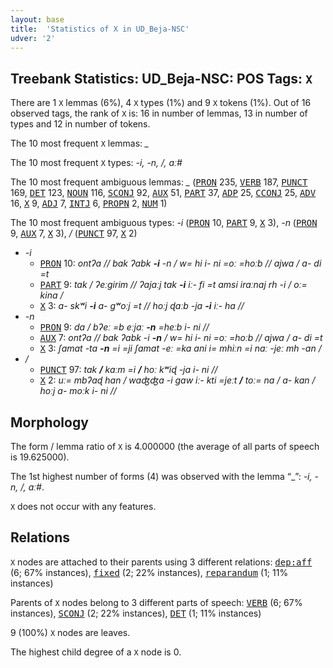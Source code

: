 ```yaml
---
layout: base
title:  'Statistics of X in UD_Beja-NSC'
udver: '2'
---
```


## Treebank Statistics: UD_Beja-NSC: POS Tags: `X`

There are 1 `X` lemmas (6%), 4 `X` types (1%) and 9 `X` tokens (1%).
Out of 16 observed tags, the rank of `X` is: 16 in number of lemmas, 13 in number of types and 12 in number of tokens.

The 10 most frequent `X` lemmas: <em>_</em>

The 10 most frequent `X` types:  <em>-i, -n, /, aː#</em>

The 10 most frequent ambiguous lemmas: <em>_</em> (<tt><a href="bej_nsc-pos-PRON.html">PRON</a></tt> 235, <tt><a href="bej_nsc-pos-VERB.html">VERB</a></tt> 187, <tt><a href="bej_nsc-pos-PUNCT.html">PUNCT</a></tt> 169, <tt><a href="bej_nsc-pos-DET.html">DET</a></tt> 123, <tt><a href="bej_nsc-pos-NOUN.html">NOUN</a></tt> 116, <tt><a href="bej_nsc-pos-SCONJ.html">SCONJ</a></tt> 92, <tt><a href="bej_nsc-pos-AUX.html">AUX</a></tt> 51, <tt><a href="bej_nsc-pos-PART.html">PART</a></tt> 37, <tt><a href="bej_nsc-pos-ADP.html">ADP</a></tt> 25, <tt><a href="bej_nsc-pos-CCONJ.html">CCONJ</a></tt> 25, <tt><a href="bej_nsc-pos-ADV.html">ADV</a></tt> 16, <tt><a href="bej_nsc-pos-X.html">X</a></tt> 9, <tt><a href="bej_nsc-pos-ADJ.html">ADJ</a></tt> 7, <tt><a href="bej_nsc-pos-INTJ.html">INTJ</a></tt> 6, <tt><a href="bej_nsc-pos-PROPN.html">PROPN</a></tt> 2, <tt><a href="bej_nsc-pos-NUM.html">NUM</a></tt> 1)

The 10 most frequent ambiguous types:  <em>-i</em> (<tt><a href="bej_nsc-pos-PRON.html">PRON</a></tt> 10, <tt><a href="bej_nsc-pos-PART.html">PART</a></tt> 9, <tt><a href="bej_nsc-pos-X.html">X</a></tt> 3), <em>-n</em> (<tt><a href="bej_nsc-pos-PRON.html">PRON</a></tt> 9, <tt><a href="bej_nsc-pos-AUX.html">AUX</a></tt> 7, <tt><a href="bej_nsc-pos-X.html">X</a></tt> 3), <em>/</em> (<tt><a href="bej_nsc-pos-PUNCT.html">PUNCT</a></tt> 97, <tt><a href="bej_nsc-pos-X.html">X</a></tt> 2)


* <em>-i</em>
  * <tt><a href="bej_nsc-pos-PRON.html">PRON</a></tt> 10: <em>ontʔa // bak ʔabk <b>-i</b> -n / w= hi i- ni =oː =hoːb // ajwa / a- di =t</em>
  * <tt><a href="bej_nsc-pos-PART.html">PART</a></tt> 9: <em>tak / ʔeːgirim // ʔajaːj tak <b>-i</b> iː- fi =t amsi iraːnaj rh -i / oː= kina /</em>
  * <tt><a href="bej_nsc-pos-X.html">X</a></tt> 3: <em>a- skʷi <b>-i</b> a- gʷoːj =t // hoːj ɖaːb -ja <b>-i</b> iː- ha //</em>
* <em>-n</em>
  * <tt><a href="bej_nsc-pos-PRON.html">PRON</a></tt> 9: <em>da / bʔeː =b eːjaː <b>-n</b> =heːb i- ni //</em>
  * <tt><a href="bej_nsc-pos-AUX.html">AUX</a></tt> 7: <em>ontʔa // bak ʔabk -i <b>-n</b> / w= hi i- ni =oː =hoːb // ajwa / a- di =t</em>
  * <tt><a href="bej_nsc-pos-X.html">X</a></tt> 3: <em>ʃamat -ta <b>-n</b> =i =ji ʃamat -eː =ka ani i= mhiːn =i naː -jeː mh -an /</em>
* <em>/</em>
  * <tt><a href="bej_nsc-pos-PUNCT.html">PUNCT</a></tt> 97: <em>tak <b>/</b> kaːm =i <b>/</b> hoː kʷiɖ -ja i- ni //</em>
  * <tt><a href="bej_nsc-pos-X.html">X</a></tt> 2: <em>uː= mbʔaɖ han / waʤʤa -i gaw iː- kti =jeːt <b>/</b> toː= na / a- kan / hoːj a- moːk i- ni //</em>

## Morphology

The form / lemma ratio of `X` is 4.000000 (the average of all parts of speech is 19.625000).

The 1st highest number of forms (4) was observed with the lemma “_”: <em>-i, -n, /, aː#</em>.

`X` does not occur with any features.


## Relations

`X` nodes are attached to their parents using 3 different relations: <tt><a href="bej_nsc-dep-dep-aff.html">dep:aff</a></tt> (6; 67% instances), <tt><a href="bej_nsc-dep-fixed.html">fixed</a></tt> (2; 22% instances), <tt><a href="bej_nsc-dep-reparandum.html">reparandum</a></tt> (1; 11% instances)

Parents of `X` nodes belong to 3 different parts of speech: <tt><a href="bej_nsc-pos-VERB.html">VERB</a></tt> (6; 67% instances), <tt><a href="bej_nsc-pos-SCONJ.html">SCONJ</a></tt> (2; 22% instances), <tt><a href="bej_nsc-pos-DET.html">DET</a></tt> (1; 11% instances)

9 (100%) `X` nodes are leaves.

The highest child degree of a `X` node is 0.

